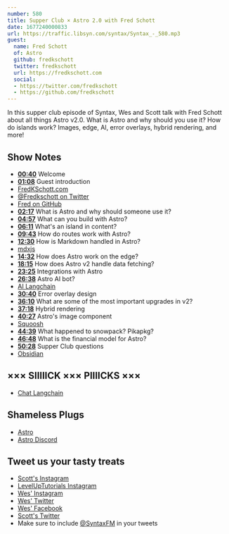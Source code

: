 ```yaml
---
number: 580
title: Supper Club × Astro 2.0 with Fred Schott
date: 1677240000833
url: https://traffic.libsyn.com/syntax/Syntax_-_580.mp3
guest:
  name: Fred Schott
  of: Astro
  github: fredkschott
  twitter: fredkschott
  url: https://fredkschott.com
  social: 
  - https://twitter.com/fredkschott
  - https://github.com/fredkschott
---
```


In this supper club episode of Syntax, Wes and Scott talk with Fred Schott about all things Astro v2.0. What is Astro and why should you use it? How do islands work? Images, edge, AI, error overlays, hybrid rendering, and more!

## Show Notes

* **[00:40](#t=00:40)** Welcome
* **[01:08](#t=01:08)** Guest introduction
* [FredKSchott.com](https://fredkschott.com)
* [@Fredkschott on Twitter](https://twitter.com/fredkschott)
* [Fred on GitHub](https://github.com/fredkschott)
* **[02:17](#t=02:17)** What is Astro and why should someone use it?
* **[04:57](#t=04:57)** What can you build with Astro?
* **[06:11](#t=06:11)** What's an island in content?
* **[09:43](#t=09:43)** How do routes work with Astro?
* **[12:30](#t=12:30)** How is Markdown handled in Astro?
* [mdxjs](https://mdxjs.com)
* **[14:32](#t=14:32)** How does Astro work on the edge?
* **[18:15](#t=18:15)** How does Astro v2 handle data fetching?
* **[23:25](#t=23:25)** Integrations with Astro
* **[26:38](#t=26:38)** Astro AI bot?
* [AI Langchain](https://github.com/hwchase17/langchain/)
* **[30:40](#t=30:40)** Error overlay design
* **[36:10](#t=36:10)** What are some of the most important upgrades in v2?
* **[37:18](#t=37:18)** Hybrid rendering
* **[40:27](#t=40:27)** Astro's image component
* [Squoosh](https://squoosh.app)
* **[44:39](#t=44:39)** What happened to snowpack? Pikapkg?
* **[46:48](#t=46:48)** What is the financial model for Astro?
* **[50:28](#t=50:28)** Supper Club questions
* [Obsidian](https://obsidian.md)

## ××× SIIIIICK ××× PIIIICKS ×××

* [Chat Langchain](https://chat.langchain.dev)

## Shameless Plugs

* [Astro](https://astro.build)
* [Astro Discord](https://astro.build/chat)

## Tweet us your tasty treats

* [Scott's Instagram](https://www.instagram.com/stolinski/)
* [LevelUpTutorials Instagram](https://www.instagram.com/LevelUpTutorials/)
* [Wes' Instagram](https://www.instagram.com/wesbos/)
* [Wes' Twitter](https://twitter.com/wesbos)
* [Wes' Facebook](https://www.facebook.com/wesbos.developer)
* [Scott's Twitter](https://twitter.com/stolinski)
* Make sure to include [@SyntaxFM](https://twitter.com/SyntaxFM) in your tweets
